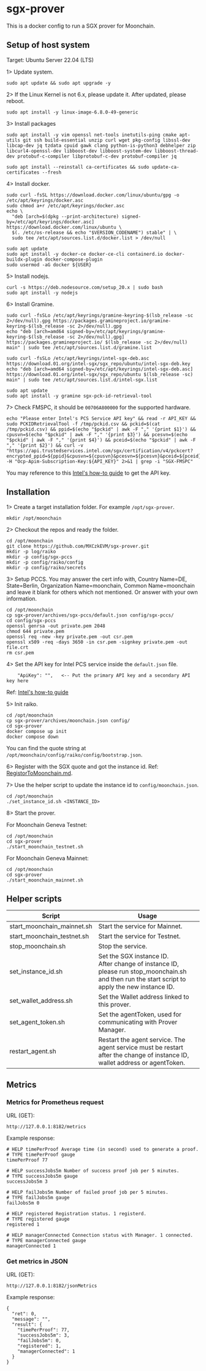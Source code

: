 # sgx-prover

This is a docker config to run a SGX prover for Moonchain.



## Setup of host system

Target: Ubuntu Server 22.04 (LTS)



1> Update system.

```
sudo apt update && sudo apt upgrade -y
```



2> If the Linux Kernel is not 6.x, please update it. After updated, please reboot.

```
sudo apt install -y linux-image-6.8.0-49-generic
```



3> Install packages

```
sudo apt install -y vim openssl net-tools inetutils-ping cmake apt-utils git ssh build-essential unzip curl wget pkg-config libssl-dev libcap-dev jq tzdata cpuid gawk clang python-is-python3 debhelper zip libcurl4-openssl-dev libboost-dev libboost-system-dev libboost-thread-dev protobuf-c-compiler libprotobuf-c-dev protobuf-compiler jq

sudo apt install --reinstall ca-certificates && sudo update-ca-certificates --fresh
```



4> Install docker.

```
sudo curl -fsSL https://download.docker.com/linux/ubuntu/gpg -o /etc/apt/keyrings/docker.asc
sudo chmod a+r /etc/apt/keyrings/docker.asc
echo \
  "deb [arch=$(dpkg --print-architecture) signed-by=/etc/apt/keyrings/docker.asc] https://download.docker.com/linux/ubuntu \
  $(. /etc/os-release && echo "$VERSION_CODENAME") stable" | \
  sudo tee /etc/apt/sources.list.d/docker.list > /dev/null
  
sudo apt update
sudo apt install -y docker-ce docker-ce-cli containerd.io docker-buildx-plugin docker-compose-plugin
sudo usermod -aG docker ${USER}
```



5> Install nodejs.

```
curl -s https://deb.nodesource.com/setup_20.x | sudo bash
sudo apt install -y nodejs
```



6> Install Gramine.

```
sudo curl -fsSLo /etc/apt/keyrings/gramine-keyring-$(lsb_release -sc 2>/dev/null).gpg https://packages.gramineproject.io/gramine-keyring-$(lsb_release -sc 2>/dev/null).gpg
echo "deb [arch=amd64 signed-by=/etc/apt/keyrings/gramine-keyring-$(lsb_release -sc 2>/dev/null).gpg] https://packages.gramineproject.io/ $(lsb_release -sc 2>/dev/null) main" | sudo tee /etc/apt/sources.list.d/gramine.list

sudo curl -fsSLo /etc/apt/keyrings/intel-sgx-deb.asc https://download.01.org/intel-sgx/sgx_repo/ubuntu/intel-sgx-deb.key
echo "deb [arch=amd64 signed-by=/etc/apt/keyrings/intel-sgx-deb.asc] https://download.01.org/intel-sgx/sgx_repo/ubuntu $(lsb_release -sc) main" | sudo tee /etc/apt/sources.list.d/intel-sgx.list

sudo apt update
sudo apt install -y gramine sgx-pck-id-retrieval-tool
```



7> Check FMSPC, it should be `00706A800000` for the supported hardware.

```
echo "Please enter Intel's PCS Service API key" && read -r API_KEY && sudo PCKIDRetrievalTool -f /tmp/pckid.csv && pckid=$(cat /tmp/pckid.csv) && ppid=$(echo "$pckid" | awk -F "," '{print $1}') && cpusvn=$(echo "$pckid" | awk -F "," '{print $3}') && pcesvn=$(echo "$pckid" | awk -F "," '{print $4}') && pceid=$(echo "$pckid" | awk -F "," '{print $2}') && curl -v "https://api.trustedservices.intel.com/sgx/certification/v4/pckcert?encrypted_ppid=${ppid}&cpusvn=${cpusvn}&pcesvn=${pcesvn}&pceid=${pceid}" -H "Ocp-Apim-Subscription-Key:${API_KEY}" 2>&1 | grep -i "SGX-FMSPC"
```

You may reference to this [Intel's how-to guide](https://www.intel.com/content/www/us/en/developer/articles/guide/intel-software-guard-extensions-data-center-attestation-primitives-quick-install-guide.html) to get the API key.



## Installation

1> Create a target installation folder. For example `/opt/sgx-prover`.

```
mkdir /opt/moonchain
```



2> Checkout the repos and ready the folder.

```
cd /opt/moonchain
git clone https://github.com/MXCzkEVM/sgx-prover.git
mkdir -p log/raiko
mkdir -p config/sgx-pccs
mkdir -p config/raiko/config
mkdir -p config/raiko/secrets
```



3> Setup PCCS. You may answer the cert info with, Country Name=DE, State=Berlin, Organization Name=moonchain, Common Name=moonchain and leave it blank for others which not mentioned. Or answer with your own information.

```
cd /opt/moonchain
cp sgx-prover/archives/sgx-pccs/default.json config/sgx-pccs/
cd config/sgx-pccs
openssl genrsa -out private.pem 2048
chmod 644 private.pem
openssl req -new -key private.pem -out csr.pem
openssl x509 -req -days 3650 -in csr.pem -signkey private.pem -out file.crt
rm csr.pem
```



4> Set the API key for Intel PCS service inside the `default.json` file.

```
    "ApiKey": "",   <-- Put the primary API key and a secondary API key here
```

Ref: [Intel's how-to guide](https://www.intel.com/content/www/us/en/developer/articles/guide/intel-software-guard-extensions-data-center-attestation-primitives-quick-install-guide.html)



5> Init raiko.

```
cd /opt/moonchain
cp sgx-prover/archives/moonchain.json config/
cd sgx-prover
docker compose up init
docker compose down
```

You can find the quote string at `/opt/moonchain/config/raiko/config/bootstrap.json`.



6> Register with the SGX quote and got the instance id. Ref: [RegistorToMoonchain.md](doc/RegistorToMoonchain.md).



7> Use the helper script to update the instance id to `config/moonchain.json`.

```
cd /opt/moonchain
./set_instance_id.sh <INSTANCE_ID>
```



8> Start the prover.

For Moonchain Geneva Testnet:

```
cd /opt/moonchain
cd sgx-prover
./start_moonchain_testnet.sh
```

For Moonchain Geneva Mainnet:

```
cd /opt/moonchain
cd sgx-prover
./start_moonchain_mainnet.sh
```



## Helper scripts

| Script                     | Usage                                                        |
| -------------------------- | ------------------------------------------------------------ |
| start_moonchain_mainnet.sh | Start the service for Mainnet.                               |
| start_moonchain_testnet.sh | Start the service for Testnet.                               |
| stop_moonchain.sh          | Stop the service.                                            |
| set_instance_id.sh         | Set the SGX instance ID.<br />After change of instance ID, please run stop_moonchain.sh and then run the start script to apply the new instance ID. |
| set_wallet_address.sh      | Set the Wallet address linked to this prover.                |
| set_agent_token.sh         | Set the agentToken, used for communicating with Prover Manager. |
| restart_agent.sh           | Restart the agent service. The agent service must be restart after the change of instance ID, wallet address or agentToken. |



## Metrics

### Metrics for Prometheus request

URL (GET):

```
http://127.0.0.1:8182/metrics
```

Example response:

```
# HELP timePerProof Average time (in second) used to generate a proof.
# TYPE timePerProof gauge
timePerProof 77

# HELP successJobs5m Number of success proof job per 5 minutes.
# TYPE successJobs5m gauge
successJobs5m 3

# HELP failJobs5m Number of failed proof job per 5 minutes.
# TYPE failJobs5m gauge
failJobs5m 0

# HELP registered Registration status. 1 registerd.
# TYPE registered gauge
registered 1

# HELP managerConnected Connection status with Manager. 1 connected.
# TYPE managerConnected gauge
managerConnected 1
```



### Get metrics in JSON

URL (GET):

```
http://127.0.0.1:8182/jsonMetrics
```

Example response:

```
{
  "ret": 0,
  "message": "",
  "result": {
    "timePerProof": 77,
    "successJobs5m": 3,
    "failJobs5m": 0,
    "registered": 1,
    "managerConnected": 1
  }
}
```


